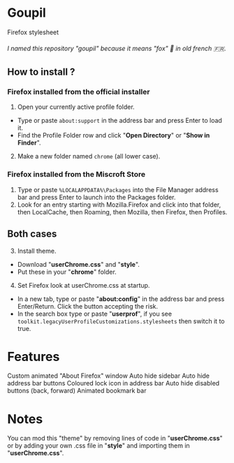 # Goupil
 Firefox stylesheet

###### I named this repository "goupil" because it means "fox" 🦊 in old french 🇫🇷.

## How to install ?
### Firefox installed from the official installer
1. Open your currently active profile folder.
* Type or paste `about:support` in the address bar and press Enter to load it.
* Find the Profile Folder row and click "__Open Directory__" or "__Show in Finder__".
2. Make a new folder named `chrome` (all lower case).

### Firefox installed from the Miscroft Store
1. Type or paste `%LOCALAPPDATA%\Packages` into the File Manager address bar and press Enter to launch into the Packages folder.
2. Look for an entry starting with Mozilla.Firefox and click into that folder, then LocalCache, then Roaming, then Mozilla, then Firefox, then Profiles.

## Both cases
3. Install theme.
* Download "__userChrome.css__" and "__style__".
* Put these in your "__chrome__" folder.
4. Set Firefox look at userChrome.css at startup.
* In a new tab, type or paste "__about:config__" in the address bar and press Enter/Return. Click the button accepting the risk.
* In the search box type or paste "__userprof__", if you see `toolkit.legacyUserProfileCustomizations.stylesheets` then switch it to true.

# Features
Custom animated "About Firefox" window
Auto hide sidebar
Auto hide address bar buttons
Coloured lock icon in address bar
Auto hide disabled buttons (back, forward)
Animated bookmark bar

# Notes
You can mod this "theme" by removing lines of code in "__userChrome.css__" or by adding your own .css file in "__style__" and importing them in "__userChrome.css__".
